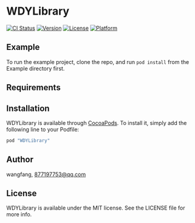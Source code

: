 # WDYLibrary

[![CI Status](http://img.shields.io/travis/wangfang/WDYLibrary.svg?style=flat)](https://travis-ci.org/wangfang/WDYLibrary)
[![Version](https://img.shields.io/cocoapods/v/WDYLibrary.svg?style=flat)](http://cocoapods.org/pods/WDYLibrary)
[![License](https://img.shields.io/cocoapods/l/WDYLibrary.svg?style=flat)](http://cocoapods.org/pods/WDYLibrary)
[![Platform](https://img.shields.io/cocoapods/p/WDYLibrary.svg?style=flat)](http://cocoapods.org/pods/WDYLibrary)

## Example

To run the example project, clone the repo, and run `pod install` from the Example directory first.

## Requirements

## Installation

WDYLibrary is available through [CocoaPods](http://cocoapods.org). To install
it, simply add the following line to your Podfile:

```ruby
pod "WDYLibrary"
```

## Author

wangfang, 877197753@qq.com

## License

WDYLibrary is available under the MIT license. See the LICENSE file for more info.
